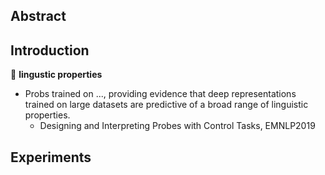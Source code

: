 ## Abstract

## Introduction

&#x1F4D8;  **lingustic properties**

+ Probs trained on ..., providing evidence that deep representations trained on large datasets are predictive of a broad range of linguistic properties.
  + Designing and Interpreting Probes with Control Tasks, EMNLP2019
  


## Experiments

